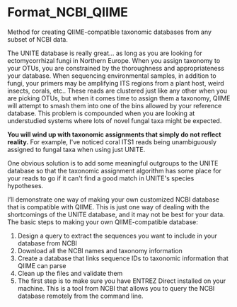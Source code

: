# Format_NCBI_QIIME
Method for creating QIIME-compatible taxonomic databases from any subset of NCBI data. 

The UNITE database is really great… as long as you are looking for ectomycorrhizal fungi in Northern Europe.
When you assign taxonomy to your OTUs, you are constrained by the thoroughness and appropriateness your database. When sequencing environmental samples, in addition to fungi, your primers may be amplifying ITS regions from a plant host, weird insects, corals, etc.. These reads are clustered just like any other when you are picking OTUs, but when it comes time to assign them a taxonomy, QIIME will attempt to smash them into one of the bins allowed by your reference database.  This problem is compounded when you are looking at understudied systems where lots of novel fungal taxa might be expected.

**You will wind up with taxonomic assignments that simply do not reflect reality.**
For example, I've noticed coral ITS1 reads being unambiguously assigned to fungal taxa when using just UNITE.

One obvious solution is to add some meaningful outgroups to the UNITE database so that the taxonomic assignment algorithm has some place for your reads to go if it can't find a good match in UNITE's species hypotheses.

I’ll demonstrate one way of making your own customized NCBI database that is compatible with QIIME.  This is just one way of dealing with the shortcomings of the UNITE database, and it may not be best for your data.
The basic steps to making your own QIIME-compatible database:
1) Design a query to extract the sequences you want to include in your database from NCBI
2) Download all the NCBI names and taxonomy information
3) Create a database that links sequence IDs to taxonomic information that QIIME can parse
4) Clean up the files and validate them
1) The first step is to make sure you have ENTREZ Direct installed on your machine.  This is a tool from NCBI that allows you to query the NCBI database remotely from the command line.

